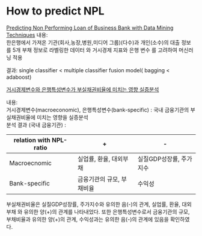 # How to predict NPL

[Predicting Non Performing Loan of Business Bank with Data
Mining Techniques](http://article.nadiapub.com/IJDTA/vol9_no12/3.pdf)
내용:  
한은행에서 가져온 기관(회사,농장,병원,미디어 그룹)(다수)과 개인(소수)의 대출 정보를 5개 부채 정보로 라벨링한 데이터 와
거시경제 지표와 은행 변수 를 고려하여 머신러닝 적용

결과:
single classifier < multiple classifier fusion model( bagging < adaboost)

[거시경제변수와 은행특성변수가
부실채권비율에 미치는 영향 실증분석](http://www.kcgf.co.kr/jsp/common/htmldownload.jsp?fName=201606-2.pdf&fBid=cgm/2016)

내용:  
거시경제변수(macroeconomic), 은행특성변수(bank-specific) : 국내 금융기관의 부실채권비율에 미치는 영향을 실증분석  
분석 결과 (국내 금융기관) :

|   relation with NPL-ratio  | +                         | -                       |
|---------------|---------------------------|-------------------------|
| Macroecnomic  | 실업률, 환율, 대외부채    | 실질GDP성장률, 주가지수 |
| Bank-specific | 금융기관의 규모, 부채비율 | 수익성                  |

부실채권비율은 실질GDP성장률, 주가지수와 유의한 음(-)의 관계, 실업률, 환율, 대외부채
와 유의한 양(+)의 관계를 나타내었다. 또한 은행특성변수로서 금융기관의 규모, 부채비율과
유의한 양(+)의 관계, 수익성과는 유의한 음(-)의 관계에 있음을 확인하였다.
